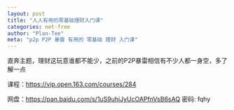 ```yaml
---
layout: post
title: "人人有用的零基础理财入门课"
categories: net-free
author: "Plan-Tee"
meta: "p2p P2P 暴雷 有用的 零基础 理财 入门课"
---
```


直奔主题，理财这玩意谁都不能少，之前的P2P暴雷相信有不少人都一身空，多了解一点

课程：https://vip.open.163.com/courses/284

网盘：https://pan.baidu.com/s/1uS9uhiJyUcOAPfnVsB6sAQ 密码: fqhy